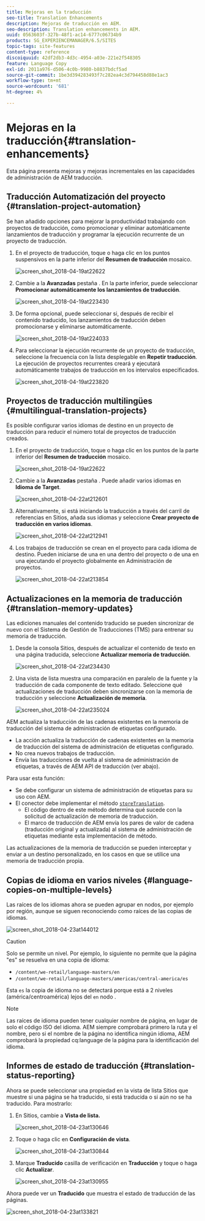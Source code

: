 ```yaml
---
title: Mejoras en la traducción
seo-title: Translation Enhancements
description: Mejoras de traducción en AEM.
seo-description: Translation enhancements in AEM.
uuid: 0563603f-327b-48f1-ac14-6777c06734b9
products: SG_EXPERIENCEMANAGER/6.5/SITES
topic-tags: site-features
content-type: reference
discoiquuid: 42df2db3-4d3c-4954-a03e-221e2f548305
feature: Language Copy
exl-id: 2011a976-d506-4c0b-9980-b8837bdcf5ad
source-git-commit: 1be3d394283493f7c282ea4c3d794458d88e1ac3
workflow-type: tm+mt
source-wordcount: '681'
ht-degree: 4%

---
```


# Mejoras en la traducción{#translation-enhancements}

Esta página presenta mejoras y mejoras incrementales en las capacidades de administración de AEM traducción.

## Traducción Automatización del proyecto {#translation-project-automation}

Se han añadido opciones para mejorar la productividad trabajando con proyectos de traducción, como promocionar y eliminar automáticamente lanzamientos de traducción y programar la ejecución recurrente de un proyecto de traducción.

1. En el proyecto de traducción, toque o haga clic en los puntos suspensivos en la parte inferior del **Resumen de traducción** mosaico.

   ![screen_shot_2018-04-19at22622](assets/screen_shot_2018-04-19at222622.jpg)

1. Cambie a la **Avanzadas** pestaña . En la parte inferior, puede seleccionar **Promocionar automáticamente los lanzamientos de traducción**.

   ![screen_shot_2018-04-19at223430](assets/screen_shot_2018-04-19at223430.jpg)

1. De forma opcional, puede seleccionar si, después de recibir el contenido traducido, los lanzamientos de traducción deben promocionarse y eliminarse automáticamente.

   ![screen_shot_2018-04-19at224033](assets/screen_shot_2018-04-19at224033.jpg)

1. Para seleccionar la ejecución recurrente de un proyecto de traducción, seleccione la frecuencia con la lista desplegable en **Repetir traducción**. La ejecución de proyectos recurrentes creará y ejecutará automáticamente trabajos de traducción en los intervalos especificados.

   ![screen_shot_2018-04-19at223820](assets/screen_shot_2018-04-19at223820.jpg)

## Proyectos de traducción multilingües {#multilingual-translation-projects}

Es posible configurar varios idiomas de destino en un proyecto de traducción para reducir el número total de proyectos de traducción creados.

1. En el proyecto de traducción, toque o haga clic en los puntos de la parte inferior del **Resumen de traducción** mosaico.

   ![screen_shot_2018-04-19at22622](assets/screen_shot_2018-04-19at222622.jpg)

1. Cambie a la **Avanzadas** pestaña . Puede añadir varios idiomas en **Idioma de Target**.

   ![screen_shot_2018-04-22at212601](assets/screen_shot_2018-04-22at212601.jpg)

1. Alternativamente, si está iniciando la traducción a través del carril de referencias en Sitios, añada sus idiomas y seleccione **Crear proyecto de traducción en varios idiomas**.

   ![screen_shot_2018-04-22at212941](assets/screen_shot_2018-04-22at212941.jpg)

1. Los trabajos de traducción se crean en el proyecto para cada idioma de destino. Pueden iniciarse de una en una dentro del proyecto o de una en una ejecutando el proyecto globalmente en Administración de proyectos.

   ![screen_shot_2018-04-22at213854](assets/screen_shot_2018-04-22at213854.jpg)

## Actualizaciones en la memoria de traducción {#translation-memory-updates}

Las ediciones manuales del contenido traducido se pueden sincronizar de nuevo con el Sistema de Gestión de Traducciones (TMS) para entrenar su memoria de traducción.

1. Desde la consola Sitios, después de actualizar el contenido de texto en una página traducida, seleccione **Actualizar memoria de traducción**.

   ![screen_shot_2018-04-22at234430](assets/screen_shot_2018-04-22at234430.jpg)

1. Una vista de lista muestra una comparación en paralelo de la fuente y la traducción de cada componente de texto editado. Seleccione qué actualizaciones de traducción deben sincronizarse con la memoria de traducción y seleccione **Actualización de memoria**.

   ![screen_shot_2018-04-22at235024](assets/screen_shot_2018-04-22at235024.jpg)

AEM actualiza la traducción de las cadenas existentes en la memoria de traducción del sistema de administración de etiquetas configurado.

* La acción actualiza la traducción de cadenas existentes en la memoria de traducción del sistema de administración de etiquetas configurado.
* No crea nuevos trabajos de traducción.
* Envía las traducciones de vuelta al sistema de administración de etiquetas, a través de AEM API de traducción (ver abajo).

Para usar esta función:

* Se debe configurar un sistema de administración de etiquetas para su uso con AEM.
* El conector debe implementar el método [`storeTranslation`](https://developer.adobe.com/experience-manager/reference-materials/cloud-service/javadoc/com/adobe/granite/translation/api/TranslationService.html).
   * El código dentro de este método determina qué sucede con la solicitud de actualización de memoria de traducción.
   * El marco de traducción de AEM envía los pares de valor de cadena (traducción original y actualizada) al sistema de administración de etiquetas mediante esta implementación de método.

Las actualizaciones de la memoria de traducción se pueden interceptar y enviar a un destino personalizado, en los casos en que se utilice una memoria de traducción propia.

## Copias de idioma en varios niveles {#language-copies-on-multiple-levels}

Las raíces de los idiomas ahora se pueden agrupar en nodos, por ejemplo por región, aunque se siguen reconociendo como raíces de las copias de idiomas.

![screen_shot_2018-04-23at144012](assets/screen_shot_2018-04-23at144012.jpg)

>[!CAUTION]
>
>Solo se permite un nivel. Por ejemplo, lo siguiente no permite que la página &quot;es&quot; se resuelva en una copia de idioma:
>
>* `/content/we-retail/language-masters/en`
>* `/content/we-retail/language-masters/americas/central-america/es`
>
>Esta `es` la copia de idioma no se detectará porque está a 2 niveles (américa/centroamérica) lejos del `en` nodo .

>[!NOTE]
>
>Las raíces de idioma pueden tener cualquier nombre de página, en lugar de solo el código ISO del idioma. AEM siempre comprobará primero la ruta y el nombre, pero si el nombre de la página no identifica ningún idioma, AEM comprobará la propiedad cq:language de la página para la identificación del idioma.

## Informes de estado de traducción {#translation-status-reporting}

Ahora se puede seleccionar una propiedad en la vista de lista Sitios que muestre si una página se ha traducido, si está traducida o si aún no se ha traducido. Para mostrarlo:

1. En Sitios, cambie a **Vista de lista.**

   ![screen_shot_2018-04-23at130646](assets/screen_shot_2018-04-23at130646.jpg)

1. Toque o haga clic en **Configuración de vista**.

   ![screen_shot_2018-04-23at130844](assets/screen_shot_2018-04-23at130844.jpg)

1. Marque **Traducido** casilla de verificación en **Traducción** y toque o haga clic **Actualizar**.

   ![screen_shot_2018-04-23at130955](assets/screen_shot_2018-04-23at130955.jpg)

Ahora puede ver un **Traducido** que muestra el estado de traducción de las páginas.

![screen_shot_2018-04-23at133821](assets/screen_shot_2018-04-23at133821.jpg)
